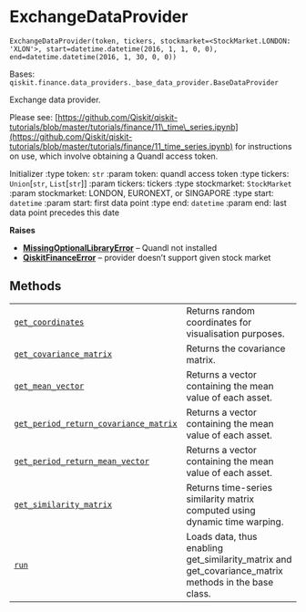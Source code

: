# ExchangeDataProvider

`ExchangeDataProvider(token, tickers, stockmarket=<StockMarket.LONDON: 'XLON'>, start=datetime.datetime(2016, 1, 1, 0, 0), end=datetime.datetime(2016, 1, 30, 0, 0))`

Bases: `qiskit.finance.data_providers._base_data_provider.BaseDataProvider`

Exchange data provider.

Please see: [https://github.com/Qiskit/qiskit-tutorials/blob/master/tutorials/finance/11\_time\_series.ipynb](https://github.com/Qiskit/qiskit-tutorials/blob/master/tutorials/finance/11_time_series.ipynb) for instructions on use, which involve obtaining a Quandl access token.

Initializer :type token: `str` :param token: quandl access token :type tickers: `Union`\[`str`, `List`\[`str`]] :param tickers: tickers :type stockmarket: `StockMarket` :param stockmarket: LONDON, EURONEXT, or SINGAPORE :type start: `datetime` :param start: first data point :type end: `datetime` :param end: last data point precedes this date

**Raises**

*   [**MissingOptionalLibraryError**](qiskit.aqua.MissingOptionalLibraryError#qiskit.aqua.MissingOptionalLibraryError "qiskit.aqua.MissingOptionalLibraryError") – Quandl not installed
*   [**QiskitFinanceError**](qiskit.finance.QiskitFinanceError#qiskit.finance.QiskitFinanceError "qiskit.finance.QiskitFinanceError") – provider doesn’t support given stock market

## Methods

|                                                                                                                                                                                                                                                                                                                 |                                                                                                          |
| --------------------------------------------------------------------------------------------------------------------------------------------------------------------------------------------------------------------------------------------------------------------------------------------------------------- | -------------------------------------------------------------------------------------------------------- |
| [`get_coordinates`](qiskit.finance.data_providers.ExchangeDataProvider.get_coordinates#qiskit.finance.data_providers.ExchangeDataProvider.get_coordinates "qiskit.finance.data_providers.ExchangeDataProvider.get_coordinates")                                                                                 | Returns random coordinates for visualisation purposes.                                                   |
| [`get_covariance_matrix`](qiskit.finance.data_providers.ExchangeDataProvider.get_covariance_matrix#qiskit.finance.data_providers.ExchangeDataProvider.get_covariance_matrix "qiskit.finance.data_providers.ExchangeDataProvider.get_covariance_matrix")                                                         | Returns the covariance matrix.                                                                           |
| [`get_mean_vector`](qiskit.finance.data_providers.ExchangeDataProvider.get_mean_vector#qiskit.finance.data_providers.ExchangeDataProvider.get_mean_vector "qiskit.finance.data_providers.ExchangeDataProvider.get_mean_vector")                                                                                 | Returns a vector containing the mean value of each asset.                                                |
| [`get_period_return_covariance_matrix`](qiskit.finance.data_providers.ExchangeDataProvider.get_period_return_covariance_matrix#qiskit.finance.data_providers.ExchangeDataProvider.get_period_return_covariance_matrix "qiskit.finance.data_providers.ExchangeDataProvider.get_period_return_covariance_matrix") | Returns a vector containing the mean value of each asset.                                                |
| [`get_period_return_mean_vector`](qiskit.finance.data_providers.ExchangeDataProvider.get_period_return_mean_vector#qiskit.finance.data_providers.ExchangeDataProvider.get_period_return_mean_vector "qiskit.finance.data_providers.ExchangeDataProvider.get_period_return_mean_vector")                         | Returns a vector containing the mean value of each asset.                                                |
| [`get_similarity_matrix`](qiskit.finance.data_providers.ExchangeDataProvider.get_similarity_matrix#qiskit.finance.data_providers.ExchangeDataProvider.get_similarity_matrix "qiskit.finance.data_providers.ExchangeDataProvider.get_similarity_matrix")                                                         | Returns time-series similarity matrix computed using dynamic time warping.                               |
| [`run`](qiskit.finance.data_providers.ExchangeDataProvider.run#qiskit.finance.data_providers.ExchangeDataProvider.run "qiskit.finance.data_providers.ExchangeDataProvider.run")                                                                                                                                 | Loads data, thus enabling get\_similarity\_matrix and get\_covariance\_matrix methods in the base class. |
